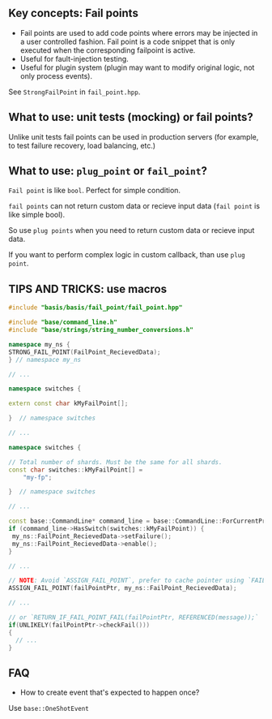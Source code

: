 ## Key concepts: Fail points

* Fail points are used to add code points where errors may be injected in a user controlled fashion. Fail point is a code snippet that is only executed when the corresponding failpoint is active.
* Useful for fault-injection testing.
* Useful for plugin system (plugin may want to modify original logic, not only process events).

See `StrongFailPoint` in `fail_point.hpp`.

## What to use: unit tests (mocking) or fail points?

Unlike unit tests fail points can be used in production servers (for example, to test failure recovery, load balancing, etc.)

## What to use: `plug_point` or `fail_point`?

`Fail point` is like `bool`. Perfect for simple condition.

`fail points` can not return custom data or recieve input data (`fail point` is like simple bool).

So use `plug points` when you need to return custom data or recieve input data.

If you want to perform complex logic in custom callback, than use `plug point`.

## TIPS AND TRICKS: use macros

```cpp
#include "basis/basis/fail_point/fail_point.hpp"

#include "base/command_line.h"
#include "base/strings/string_number_conversions.h"

namespace my_ns {
STRONG_FAIL_POINT(FailPoint_RecievedData);
} // namespace my_ns

// ...

namespace switches {

extern const char kMyFailPoint[];

}  // namespace switches

// ...

namespace switches {

// Total number of shards. Must be the same for all shards.
const char switches::kMyFailPoint[] =
    "my-fp";

}  // namespace switches

// ...

const base::CommandLine* command_line = base::CommandLine::ForCurrentProcess();
if (command_line->HasSwitch(switches::kMyFailPoint)) {
 my_ns::FailPoint_RecievedData->setFailure();
 my_ns::FailPoint_RecievedData->enable();
}

// ...

// NOTE: Avoid `ASSIGN_FAIL_POINT`, prefer to cache pointer using `FAIL_POINT_INSTANCE`
ASSIGN_FAIL_POINT(failPointPtr, my_ns::FailPoint_RecievedData);

// ...

// or `RETURN_IF_FAIL_POINT_FAIL(failPointPtr, REFERENCED(message));`
if(UNLIKELY(failPointPtr->checkFail()))
{
  // ...
}
```

## FAQ

* How to create event that's expected to happen once?

Use `base::OneShotEvent`
